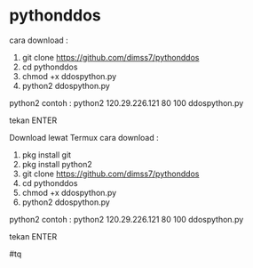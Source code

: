 # pythonddos

cara download :
1. git clone https://github.com/dimss7/pythonddos
2. cd pythonddos
3. chmod +x ddospython.py
4. python2 ddospython.py

python2 <hostname> <port> <jumlah serangan ddos>
contoh :
  python2 120.29.226.121 80 100 ddospython.py
  
  tekan ENTER
  
 Download lewat Termux
 cara download :
 1. pkg install git
 2. pkg install python2
 3. git clone https://github.com/dimss7/pythonddos
 4. cd pythonddos
 5. chmod +x ddospython.py
 6. python2 ddospython.py
 
 python2 <hostname> <port> <jumlah serangan ddos>
contoh :
  python2 120.29.226.121 80 100 ddospython.py
  
  tekan ENTER
  
  #tq

